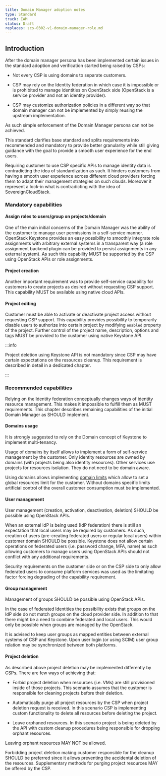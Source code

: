 ```yaml
---
title: Domain Manager adoption notes
type: Standard
track: IAM
status: Draft
replaces: scs-0302-v1-domain-manager-role.md
---
```


## Introduction

After the domain manager persona has been implemented certain issues in the
standard adoption and verification started being raised by CSPs:

- Not every CSP is using domains to separate customers.

- CSP may rely on the Identity federation in which case it is impossible or is
prohibited to manage identities on OpenStack side (OpenStack is a service
provider and not an identity provider).

- CSP may customize authorization policies in a different way so that domain
manager can not be implemented by simply reusing the upstream implementation.

As such simple enforcement of the Domain Manager persona can not be achieved.

This standard clarifies base standard and splits requirements into recommended
and mandatory to provide better granularity while still giving guidance with
the goal to provide a smooth user experience for the end users.

Requiring customer to use CSP specific APIs to manage identity data is
contradicting the idea of standardization  as such. It hinders customers from
having a smooth user experience across different cloud providers forcing them
to adapt their management strategies on such clouds. Moreover it represent a
lock-in what is contradicting with the idea of SovereignCloudStack.

### Mandatory capabilities

#### Assign roles to users/group on projects/domain

One of the main initial concerns of the Domain Manager was the ability of the
customer to manage user permissions in a self-service manner. OpenStack
Keystone provides an easy possibility to smoothly integrate role assignments
with arbitrary external systems in a transparent way (a role assignment backend
plugin can be provided to persist assignments in any external system). As such
this capability MUST be supported by the CSP using OpenStack APIs or role
assignments.

#### Project creation

Another important requirement was to provide self-service capability for
customers to create projects as desired without requesting CSP support. This
capability MUST be available using native cloud APIs.

#### Project editing

Customer must be able to activate or deactivate project access without
requesting CSP support. This capability provides possibility to temporarily
disable users to authorize into certain project by modifying `enabled` property
of the project. Further control of the project name, description, options and
tags MUST be provided to the customer using native Keystone API.

:::info

Project deletion using Keystone API is not mandatory since CSP may have certain
expectations on the resources cleanup. This requirement is described in detail
in a dedicated chapter.

:::

### Recommended capabilities

Relying on the Identity federation conceptually changes ways of identity
resource management. This makes it impossible to fulfill them as MUST
requirements. This chapter describes remaining capabilities of the initial
Domain Manager as SHOULD implement.

#### Domains usage

It is strongly suggested to rely on the Domain concept of Keystone to implement
multi-tenancy.

Usage of domains by itself allows to implement a form of self-service management
by the customer. Only identity resources are owned by domains (with projects
being also identity resources). Other services use projects for resources
isolation. They do not need to be domain aware.

Using domains allows implementing [domain
limits](https://docs.openstack.org/keystone/latest/admin/unified-limits.html#domain-limits)
which allow to set a global resources limit for the customer. Without domains
specific limits artificial control of the overall customer consumption must be
implemented.

#### User management

User management (creation, activation, deactivation, deletion) SHOULD be
possible using OpenStack APIs.

When an external IdP is being used (IdP federation) there is still an
expectation that local users may be required by customers. As such, creation of
users (pre-creating federated users or regular local users) within customer
domain SHOULD be possible. Keystone does not allow certain operations on
federated users (i.e. password change, MFA, name) as such allowing customers to
manage users using OpenStack APIs should not conflict with any additional
requirements.

Security requirements on the customer side or on the CSP side to only allow
federated users to consume platform services was used as the limitating factor
forcing degrading of the capability requirement.

#### Group management

Management of groups SHOULD be possible using OpenStack APIs.

In the case of federated Identities the possibility exists that groups on the IdP
side do not match groups on the cloud provider side. In addition to that there
might be a need to combine federated and local users. This would only be
possible when groups are managed by the OpenStack.

It is advised to keep user groups as mapped entities between external systems
of CSP and Keystone. Upon user login (or using SCIM) user group relation may be
synchronized between both platforms.

#### Project deletion

As described above project deletion may be implemented differently by CSPs.
There are few ways of achieving that:

- Forbid project deletion when resources (i.e. VMs) are still provisioned
inside of those projects. This scenario assumes that the customer is
responsible for cleaning projects before their deletion.

- Automatically purge all project resources by the CSP when project deletion
request is received. In this scenario CSP is implementing custom functionality
to delete all resources before deleting the project.

- Leave orphaned resources. In this scenario project is being deleted by the API
with custom cleanup procedures being responsible for dropping orphant resources.

Leaving orphant resources MAY NOT be allowed.

Forbidding project deletion making customer responsible for the cleanup SHOULD
be preferred since it allows preventing the accidental deletion of the
resources. Supplementary methods for purging project resources MAY be offered by
the CSP.
